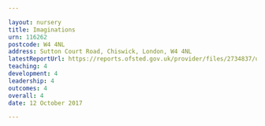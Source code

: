 ```yaml
---

layout: nursery
title: Imaginations
urn: 116262
postcode: W4 4NL
address: Sutton Court Road, Chiswick, London, W4 4NL
latestReportUrl: https://reports.ofsted.gov.uk/provider/files/2734837/urn/116262.pdf
teaching: 4
development: 4
leadership: 4
outcomes: 4
overall: 4
date: 12 October 2017

---
```

